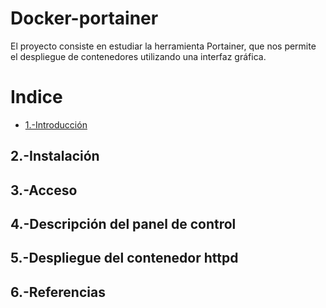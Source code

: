 # Docker-portainer
El proyecto consiste en estudiar la herramienta Portainer, que nos permite el despliegue de contenedores utilizando una interfaz gráfica.
# Indice
- [1.-Introducción](#1-Introducción)
## 2.-Instalación
## 3.-Acceso
## 4.-Descripción del panel de control
## 5.-Despliegue del contenedor httpd
## 6.-Referencias
